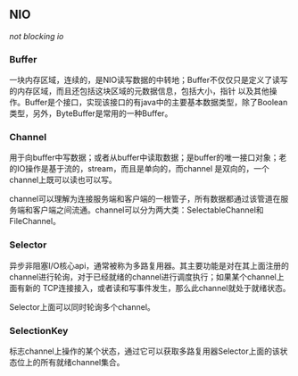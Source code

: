 ## NIO

*not blocking io*

### Buffer

一块内存区域，连续的，是NIO读写数据的中转地；Buffer不仅仅只是定义了读写的内存区域，而且还包括这块区域的元数据信息，包括大小，指针
以及其他操作。Buffer是个接口，实现该接口的有java中的主要基本数据类型，除了Boolean类型，另外，ByteBuffer是常用的一种Buffer。


### Channel

用于向buffer中写数据；或者从buffer中读取数据；是buffer的唯一接口对象；老的IO操作是基于流的，stream，而且是单向的，而channel
是双向的，一个channel上既可以读也可以写。

channel可以理解为连接服务端和客户端的一根管子，所有数据都通过该管道在服务端和客户端之间流通。channel可以分为两大类：SelectableChannel和FileChannel。


### Selector

异步非阻塞I/O核心api，通常被称为多路复用器。其主要功能是对在其上面注册的channel进行轮询，对于已经就绪的channel进行调度执行；如果某个channel上面有新的
TCP连接接入，或者读和写事件发生，那么此channel就处于就绪状态。

Selector上面可以同时轮询多个channel。


### SelectionKey

标志channel上操作的某个状态，通过它可以获取多路复用器Selector上面的该状态位上的所有就绪channel集合。

